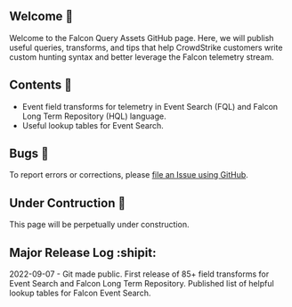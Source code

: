 ## Welcome :pineapple:	

Welcome to the Falcon Query Assets GitHub page. Here, we will publish useful queries, transforms, and tips that help CrowdStrike customers write custom hunting syntax and better leverage the Falcon telemetry stream.

## Contents :bookmark_tabs:	

- Event field transforms for telemetry in Event Search (FQL) and Falcon Long Term Repository (HQL) language.
- Useful lookup tables for Event Search.

## Bugs :lady_beetle:

To report errors or corrections, please [file an Issue using GitHub](https://github.com/CrowdStrike/falcon-query-assets/issues).

## Under Contruction :construction:

This page will be perpetually under construction.

## Major Release Log :shipit:

2022-09-07 - Git made public. First release of 85+ field transforms for Event Search and Falcon Long Term Repository. Published list of helpful lookup tables for Falcon Event Search. 
